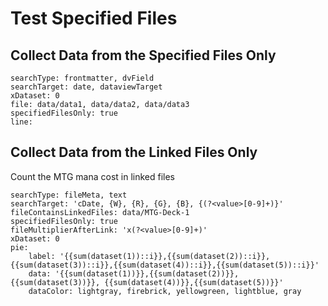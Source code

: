 # Test Specified Files

## Collect Data from the Specified Files Only
``` tracker
searchType: frontmatter, dvField
searchTarget: date, dataviewTarget
xDataset: 0
file: data/data1, data/data2, data/data3
specifiedFilesOnly: true
line:
```

## Collect Data from the Linked Files Only
Count the MTG mana cost in linked files
``` tracker
searchType: fileMeta, text
searchTarget: 'cDate, {W}, {R}, {G}, {B}, {(?<value>[0-9]+)}'
fileContainsLinkedFiles: data/MTG-Deck-1
specifiedFilesOnly: true
fileMultiplierAfterLink: 'x(?<value>[0-9]+)'
xDataset: 0
pie:
    label: '{{sum(dataset(1))::i}},{{sum(dataset(2))::i}},{{sum(dataset(3))::i}},{{sum(dataset(4))::i}},{{sum(dataset(5))::i}}'
    data: '{{sum(dataset(1))}},{{sum(dataset(2))}}, {{sum(dataset(3))}}, {{sum(dataset(4))}},{{sum(dataset(5))}}'
	dataColor: lightgray, firebrick, yellowgreen, lightblue, gray
```